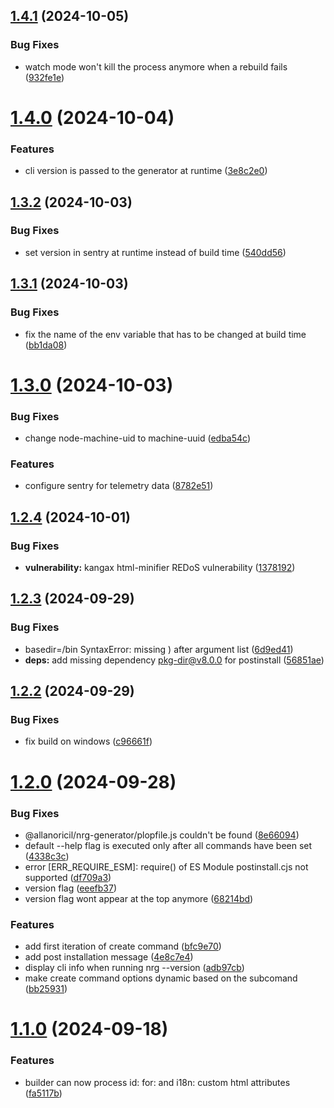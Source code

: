 ## [1.4.1](https://github.com/AllanOricil/nrg-cli/compare/v1.4.0...v1.4.1) (2024-10-05)


### Bug Fixes

* watch mode won't kill the process anymore when a rebuild fails ([932fe1e](https://github.com/AllanOricil/nrg-cli/commit/932fe1e644bee82aa634b9fb4a85e495c0eb8c69))

# [1.4.0](https://github.com/AllanOricil/nrg-cli/compare/v1.3.2...v1.4.0) (2024-10-04)


### Features

* cli version is passed to the generator at runtime ([3e8c2e0](https://github.com/AllanOricil/nrg-cli/commit/3e8c2e000669fe83cf31d4688f2423294708f4ff))

## [1.3.2](https://github.com/AllanOricil/nrg-cli/compare/v1.3.1...v1.3.2) (2024-10-03)


### Bug Fixes

* set version in sentry at runtime instead of build time ([540dd56](https://github.com/AllanOricil/nrg-cli/commit/540dd565851690f86db1e093500928f71a8b4787))

## [1.3.1](https://github.com/AllanOricil/nrg-cli/compare/v1.3.0...v1.3.1) (2024-10-03)


### Bug Fixes

* fix the name of the env variable that has to be changed at build time ([bb1da08](https://github.com/AllanOricil/nrg-cli/commit/bb1da080809da8f3b346dfffb2205d924608b1a4))

# [1.3.0](https://github.com/AllanOricil/nrg-cli/compare/v1.2.4...v1.3.0) (2024-10-03)


### Bug Fixes

* change node-machine-uid to machine-uuid ([edba54c](https://github.com/AllanOricil/nrg-cli/commit/edba54c88a91cc0198afb835fee2d69634559224))


### Features

* configure sentry for telemetry data ([8782e51](https://github.com/AllanOricil/nrg-cli/commit/8782e51f3bf10992f4cfe8c212ca835ac77c06c3))

## [1.2.4](https://github.com/AllanOricil/nrg-cli/compare/v1.2.3...v1.2.4) (2024-10-01)


### Bug Fixes

* **vulnerability:** kangax html-minifier REDoS vulnerability ([1378192](https://github.com/AllanOricil/nrg-cli/commit/13781925b63afc1f7c6362dce5bb33859d7dccf1))

## [1.2.3](https://github.com/AllanOricil/nrg-cli/compare/v1.2.2...v1.2.3) (2024-09-29)


### Bug Fixes

* basedir=/bin SyntaxError: missing ) after argument list ([6d9ed41](https://github.com/AllanOricil/nrg-cli/commit/6d9ed414bf4737952893bae1df90bda008e7c7ba))
* **deps:** add missing dependency pkg-dir@v8.0.0 for postinstall ([56851ae](https://github.com/AllanOricil/nrg-cli/commit/56851aeff05701c93bea7e3b9647281d45d6cdc0))

## [1.2.2](https://github.com/AllanOricil/nrg-cli/compare/v1.2.1...v1.2.2) (2024-09-29)


### Bug Fixes

* fix build on windows ([c96661f](https://github.com/AllanOricil/nrg-cli/commit/c96661f899af399e9b27b86684011a3c8c535634))

# [1.2.0](https://github.com/AllanOricil/nrg-cli/compare/v1.1.0...v1.2.0) (2024-09-28)


### Bug Fixes

* @allanoricil/nrg-generator/plopfile.js couldn't be found ([8e66094](https://github.com/AllanOricil/nrg-cli/commit/8e6609413f8691a42390e715b0b19d999d884a03))
* default --help flag is executed only after all commands have been set ([4338c3c](https://github.com/AllanOricil/nrg-cli/commit/4338c3ca6ee1b83543b0a1c27de2f64440ba32a7))
* error [ERR_REQUIRE_ESM]: require() of ES Module postinstall.cjs not supported ([df709a3](https://github.com/AllanOricil/nrg-cli/commit/df709a3d77ce266545c8b8727f049e034b265059))
* version flag ([eeefb37](https://github.com/AllanOricil/nrg-cli/commit/eeefb378f5557bab9f8450b296a97d9d63670354))
* version flag wont appear at the top anymore ([68214bd](https://github.com/AllanOricil/nrg-cli/commit/68214bd8373a5bc6abd1d022c34219da62c903af))


### Features

* add first iteration of create command ([bfc9e70](https://github.com/AllanOricil/nrg-cli/commit/bfc9e70cbbcb58e89804aecffe7b377841de7701))
* add post installation message ([4e8c7e4](https://github.com/AllanOricil/nrg-cli/commit/4e8c7e46a7bc0cbbe90bc5200fd45c49b5beddd5))
* display cli info when running nrg --version ([adb97cb](https://github.com/AllanOricil/nrg-cli/commit/adb97cb284ae53f76646fcc8c1c50e523a74b3ac))
* make create command options dynamic based on the subcomand ([bb25931](https://github.com/AllanOricil/nrg-cli/commit/bb259314af793b580191f365df91d402a46e2fe4))

# [1.1.0](https://github.com/AllanOricil/nrg-cli/compare/v1.0.1...v1.1.0) (2024-09-18)


### Features

* builder can now process id: for: and i18n: custom html attributes ([fa5117b](https://github.com/AllanOricil/nrg-cli/commit/fa5117b8d4f9f9d02c88c1919f47ab328c43417a))

